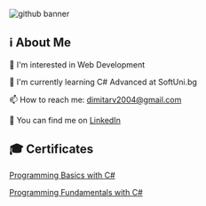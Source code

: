 ![github banner](https://user-images.githubusercontent.com/76208848/180754728-c21c8eea-af86-4930-8ebf-28c6ceeeaa50.png)

## ℹ️ About Me
👀 I'm interested in Web Development

🌱 I'm currently learning C# Advanced at SoftUni.bg

📫 How to reach me: dimitarv2004@gmail.com

💬 You can find me on [LinkedIn](https://www.linkedin.com/in/dimitar-vasilev-a38b65235/)

## 🎓 Certificates
[Programming Basics with C#](https://softuni.bg/Certificates/Details/124141/b458e543)

[Programming Fundamentals with C#](https://softuni.bg/Certificates/Details/139432/8ae64d41)

<!--
**dimitarv23/dimitarv23** is a ✨ _special_ ✨ repository because its `README.md` (this file) appears on your GitHub profile.

Here are some ideas to get you started:
- 🔭 I’m currently working on ...
- 🌱 I’m currently learning ...
- 👯 I’m looking to collaborate on ...
- 🤔 I’m looking for help with ...
- 💬 Ask me about ...
- 📫 How to reach me: ...
- 😄 Pronouns: ...
- ⚡ Fun fact: ...
-->
